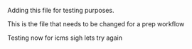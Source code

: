 Adding this file for testing purposes.

This is the file that needs to be changed for a prep workflow 


Testing now for icms sigh lets try again

